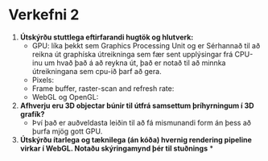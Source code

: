 # Verkefni 2

1. **Útskýrðu stuttlega eftirfarandi hugtök og hlutverk:**
   * GPU: líka þekkt sem Graphics Processing Unit og er Sérhannað til að reikna út graphíska útreikninga sem fær sent upplýsingar frá CPU-inu um hvað það á að reykna út, það er notað til að minnka útreikningana sem cpu-ið þarf að gera.
   * Pixels: 
   * Frame buffer, raster-scan and refresh rate:
   * WebGL og OpenGL:
2. **Afhverju eru 3D objectar búnir til útfrá samsettum þríhyrningum í 3D grafík?**
   * Því það er auðveldasta leiðin til að fá mismunandi form án þess að þurfa mjög gott GPU.
3. **Útskýrðu ítarlega og tæknilega (án kóða) hvernig rendering pipeline virkar í WebGL.
Notaðu skýringamynd þér til stuðnings**
   * 
